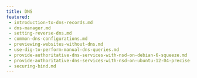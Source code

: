 ```yaml
---
title: DNS
featured:
 - introduction-to-dns-records.md
 - dns-manager.md
 - setting-reverse-dns.md
 - common-dns-configurations.md
 - previewing-websites-without-dns.md
 - use-dig-to-perform-manual-dns-queries.md
 - provide-authoritative-dns-services-with-nsd-on-debian-6-squeeze.md
 - provide-authoritative-dns-services-with-nsd-on-ubuntu-12-04-precise-pangolin.md
 - securing-bind.md
---
```

